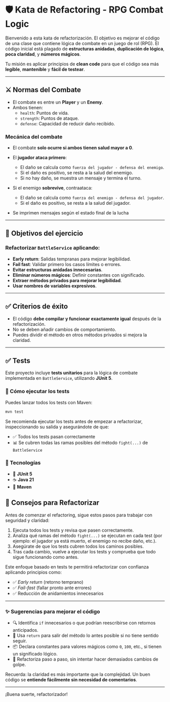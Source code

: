 # 🛡️ Kata de Refactoring - RPG Combat Logic

Bienvenido a esta kata de refactorización. El objetivo es mejorar el código de una clase que contiene lógica de combate en un juego de rol (RPG). El código inicial está plagado de **estructuras anidadas**, **duplicación de lógica**, **poca claridad**, y **números mágicos**.

Tu misión es aplicar principios de **clean code** para que el código sea más **legible**, **mantenible** y **fácil de testear**.

---

## ⚔️ Normas del Combate

- El combate es entre un **Player** y un **Enemy**.
- Ambos tienen:
    - `health`: Puntos de vida.
    - `strength`: Puntos de ataque.
    - `defense`: Capacidad de reducir daño recibido.

### Mecánica del combate

- El combate **solo ocurre si ambos tienen salud mayor a 0**.
- El **jugador ataca primero**:
    - El daño se calcula como `fuerza del jugador - defensa del enemigo`.
    - Si el daño es positivo, se resta a la salud del enemigo.
    - Si no hay daño, se muestra un mensaje y termina el turno.

- Si el enemigo **sobrevive**, contraataca:
    - El daño se calcula como `fuerza del enemigo - defensa del jugador`.
    - Si el daño es positivo, se resta a la salud del jugador.

- Se imprimen mensajes según el estado final de la lucha

---

## 🎯 Objetivos del ejercicio

### Refactorizar `BattleService` aplicando:

- **Early return**: Salidas tempranas para mejorar legibilidad.
- **Fail fast**: Validar primero los casos límites o errores.
- **Evitar estructuras anidadas innecesarias**.
- **Eliminar números mágicos**: Definir constantes con significado.
- **Extraer métodos privados para mejorar legibilidad**.
- **Usar nombres de variables expresivos**.

---

## ✅ Criterios de éxito

- El código **debe compilar y funcionar exactamente igual** después de la refactorización.
- No se deben añadir cambios de comportamiento.
- Puedes dividir el método en otros métodos privados si mejora la claridad.

---

## ✅ Tests

Este proyecto incluye **tests unitarios** para la lógica de combate implementada en `BattleService`, utilizando **JUnit 5**.

### 🧪 Cómo ejecutar los tests

Puedes lanzar todos los tests con Maven:

```bash
mvn test
```

Se recomienda ejecutar los tests antes de empezar a refactorizar, inspeccionando su salida y asegurándote de que:

- ✅ Todos los tests pasan correctamente
- 📊 Se cubren todas las ramas posibles del método `fight(...)` de `BattleService`

### 🧰 Tecnologías

- 🧪 **JUnit 5**
- ☕ **Java 21**
- 🔧 **Maven**

## 🧠 Consejos para Refactorizar

Antes de comenzar el refactoring, sigue estos pasos para trabajar con seguridad y claridad:

1. Ejecuta todos los tests y revisa que pasen correctamente.
2. Analiza qué ramas del método `fight(...)` se ejecutan en cada test (por ejemplo: el jugador ya está muerto, el enemigo no recibe daño, etc.).
3. Asegúrate de que los tests cubren todos los caminos posibles.
4. Tras cada cambio, vuelve a ejecutar los tests y comprueba que todo sigue funcionando como antes.

Este enfoque basado en tests te permitirá refactorizar con confianza aplicando principios como:

- ✅ *Early return* (retorno temprano)
- ✅ *Fail-fast* (fallar pronto ante errores)
- ✅ Reducción de anidamientos innecesarios

---

### ✨ Sugerencias para mejorar el código

- 🔍 Identifica `if` innecesarios o que podrían reescribirse con retornos anticipados.
- 🚪 Usa `return` para salir del método lo antes posible si no tiene sentido seguir.
- 📦 Declara constantes para valores mágicos como `0`, `100`, etc., si tienen un significado lógico.
- 🧩 Refactoriza paso a paso, sin intentar hacer demasiados cambios de golpe.

Recuerda: la claridad es más importante que la complejidad. Un buen código se **entiende fácilmente sin necesidad de comentarios**.


---

¡Buena suerte, refactorizador!